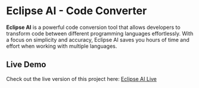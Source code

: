 # Eclipse AI - Code Converter

**Eclipse AI** is a powerful code conversion tool that allows developers to transform code between different programming languages effortlessly. With a focus on simplicity and accuracy, Eclipse AI saves you hours of time and effort when working with multiple languages.

## Live Demo

Check out the live version of this project here: [Eclipse AI Live](https://eclipse-mu.vercel.app)


    

